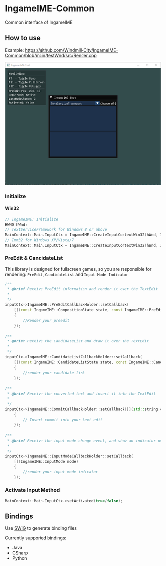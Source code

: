 # IngameIME-Common

Common interface of IngameIME

## How to use

Example: <https://github.com/Windmill-City/IngameIME-Common/blob/main/testWnd/src/Render.cpp>

![ImgameIME-Test](docs/IngameIME-Test.gif)

### Initialize

#### Win32

```c++
// IngameIME: Initialize
HWND hWnd;
// TextServiceFramework for Windows 8 or above
MainContext::Main.InputCtx = IngameIME::CreateInputContextWin32(hWnd, IngameIME::API::TextServiceFramework);
// Imm32 for Windows XP/Vista/7
MainContext::Main.InputCtx = IngameIME::CreateInputContextWin32(hWnd, IngameIME::API::Imm32);
```

### PreEdit & CandidateList

This library is designed for fullscreen games, so you are responsible for rendering: `PreEdit`, `CandidateList` and `Input Mode Indicator`

```c++
/**
 * @brief Receive PreEdit information and render it over the TextEdit
 *
 */
inputCtx->IngameIME::PreEditCallbackHolder::setCallback(
    [](const IngameIME::CompositionState state, const IngameIME::PreEditContext* ctx)
    {
        //Render your preedit
    });

/**
 * @brief Receive the CandidateList and draw it over the TextEdit
 *
 */
inputCtx->IngameIME::CandidateListCallbackHolder::setCallback(
    [](const IngameIME::CandidateListState state, const IngameIME::CandidateListContext* ctx)
    {
        //render your candidate list
    });

/**
 * @brief Receive the converted text and insert it into the TextEdit
 *
 */
inputCtx->IngameIME::CommitCallbackHolder::setCallback([](std::string commit)
    {
        // Insert commit into your text edit
    });

/**
 * @brief Receive the input mode change event, and show an indicator over the TextEdit
 *
 */
inputCtx->IngameIME::InputModeCallbackHolder::setCallback(
    [](IngameIME::InputMode mode)
    {
        //render your input mode indicator
    });
```

### Activate Input Method

```c++
MainContext::Main.InputCtx->setActivated(true/false);
```

## Bindings

Use [SWIG](https://github.com/swig/swig) to generate binding files

Currently supported bindings:

- Java
- CSharp
- Python
